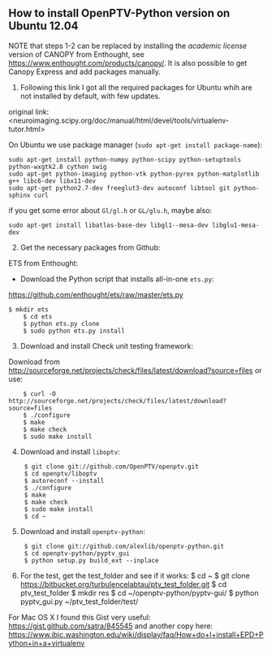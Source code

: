 ## How to install OpenPTV-Python version on Ubuntu 12.04

NOTE that steps 1-2 can be replaced by installing the *academic license* version of CANOPY from Enthought, see <https://www.enthought.com/products/canopy/>. It is also possible to get Canopy Express and add packages manually.


1. Following this link I got all the required packages for Ubuntu whih are not installed by default, with few updates. 

original link: <neuroimaging.scipy.org/doc/manual/html/devel/tools/virtualenv-tutor.html>

On Ubuntu we use package manager (`sudo apt-get install package-name`): 

`sudo apt-get install python-numpy python-scipy python-setuptools python-wxgtk2.8 cython swig`    
`sudo apt-get python-imaging python-vtk python-pyrex python-matplotlib g++ libc6-dev libx11-dev `  
`sudo apt-get python2.7-dev freeglut3-dev autoconf libtool git python-sphinx curl`

if you get some error about `Gl/gl.h` or `GL/glu.h`, maybe also:

`sudo apt-get install libatlas-base-dev libgl1--mesa-dev libglu1-mesa-dev`


2. Get the necessary packages from Github:  

ETS from Enthought:

* Download the Python script that installs all-in-one `ets.py`:  

<https://github.com/enthought/ets/raw/master/ets.py>  

  	$ mkdir ets
		$ cd ets
		$ python ets.py clone 
		$ sudo python ets.py install

3. Download and install Check unit testing framework:  

Download from <http://sourceforge.net/projects/check/files/latest/download?source=files> or use:

		$ curl -O http://sourceforge.net/projects/check/files/latest/download?source=files
		$ ./configure 
		$ make
		$ make check
		$ sudo make install 

4. Download and install `liboptv`:  

		$ git clone git://github.com/OpenPTV/openptv.git
		$ cd openptv/liboptv
		$ autoreconf --install
		$ ./configure
		$ make
		$ make check
		$ sudo make install
		$ cd ~

5. Download and install `openptv-python`:  

		$ git clone git://github.com/alexlib/openptv-python.git
		$ cd openptv-python/pyptv_gui
		$ python setup.py build_ext --inplace

6. For the test, get the test_folder and see if it works:
		$ cd ~
		$ git clone https://bitbucket.org/turbulencelabtau/ptv_test_folder.git
		$ cd ptv_test_folder
		$ mkdir res
		$ cd ~/openptv-python/pyptv-gui/ 
		$ python pyptv_gui.py ~/ptv_test_folder/test/


For Mac OS X I found this Gist very useful: <https://gist.github.com/satra/845545> and another copy here: <https://www.ibic.washington.edu/wiki/display/faq/How+do+I+install+EPD+Python+in+a+virtualenv>















